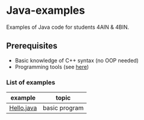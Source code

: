 # Java-examples
Examples of Java code for students 4AIN & 4BIN.
## Prerequisites
* Basic knowledge of C++ syntax (no OOP needed)
* Programming tools (see [here](tools.md))
### List of examples
| example                           | topic         |
| --------------------------------- | ------------- |
| [Hello.java](examples/Hello.java) | basic program |